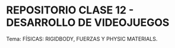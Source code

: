# REPOSITORIO CLASE 12 - DESARROLLO DE VIDEOJUEGOS

Tema: FÍSICAS: RIGIDBODY, FUERZAS Y PHYSIC MATERIALS.




